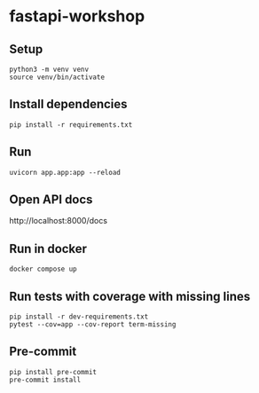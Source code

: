 # fastapi-workshop

## Setup
```
python3 -m venv venv
source venv/bin/activate
```

## Install dependencies
```
pip install -r requirements.txt
```

## Run
```
uvicorn app.app:app --reload
```

## Open API docs

http://localhost:8000/docs


## Run in docker
```
docker compose up
```

## Run tests with coverage with missing lines
```
pip install -r dev-requirements.txt
pytest --cov=app --cov-report term-missing
```

## Pre-commit
```
pip install pre-commit
pre-commit install
```
